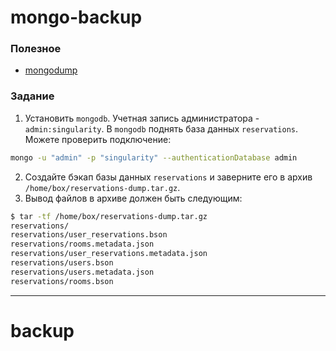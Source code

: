 # mongo-backup

### Полезное

- [mongodump](https://www.mongodb.com/docs/database-tools/mongodump/)

### Задание

1.  Установить `mongodb`. Учетная запись администратора - `admin:singularity`.
   В `mongodb` поднять база данных `reservations`. Можете проверить подключение:

```bash
mongo -u "admin" -p "singularity" --authenticationDatabase admin
```

2. Создайте бэкап базы данных `reservations` и заверните его в архив `/home/box/reservations-dump.tar.gz`.
3. Вывод файлов в архиве должен быть следующим:

```bash
$ tar -tf /home/box/reservations-dump.tar.gz
reservations/
reservations/user_reservations.bson
reservations/rooms.metadata.json
reservations/user_reservations.metadata.json
reservations/users.bson
reservations/users.metadata.json
reservations/rooms.bson
```

---

# backup
